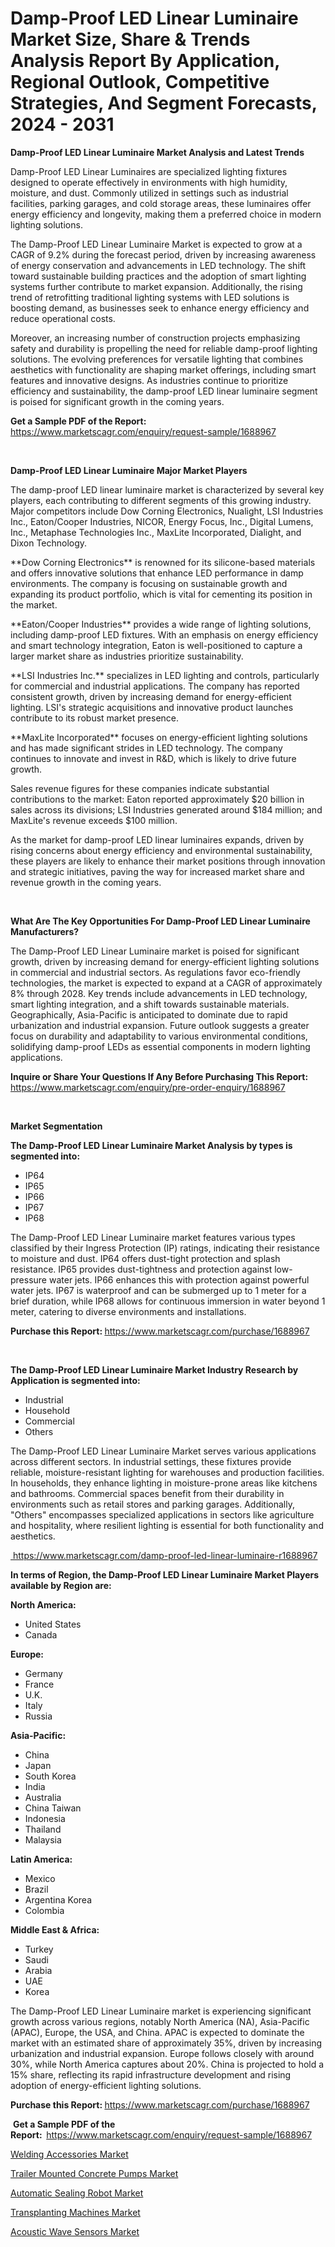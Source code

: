 <p><h1>Damp-Proof LED Linear Luminaire Market Size, Share & Trends Analysis Report By Application, Regional Outlook, Competitive Strategies, And Segment Forecasts, 2024 - 2031</h1></p><p><strong>Damp-Proof LED Linear Luminaire Market Analysis and Latest Trends</strong></p>
<p><p>Damp-Proof LED Linear Luminaires are specialized lighting fixtures designed to operate effectively in environments with high humidity, moisture, and dust. Commonly utilized in settings such as industrial facilities, parking garages, and cold storage areas, these luminaires offer energy efficiency and longevity, making them a preferred choice in modern lighting solutions.</p><p>The Damp-Proof LED Linear Luminaire Market is expected to grow at a CAGR of 9.2% during the forecast period, driven by increasing awareness of energy conservation and advancements in LED technology. The shift toward sustainable building practices and the adoption of smart lighting systems further contribute to market expansion. Additionally, the rising trend of retrofitting traditional lighting systems with LED solutions is boosting demand, as businesses seek to enhance energy efficiency and reduce operational costs.</p><p>Moreover, an increasing number of construction projects emphasizing safety and durability is propelling the need for reliable damp-proof lighting solutions. The evolving preferences for versatile lighting that combines aesthetics with functionality are shaping market offerings, including smart features and innovative designs. As industries continue to prioritize efficiency and sustainability, the damp-proof LED linear luminaire segment is poised for significant growth in the coming years.</p></p>
<p><strong>Get a Sample PDF of the Report:&nbsp;</strong> <a href="https://www.marketscagr.com/enquiry/request-sample/1688967?utm_campaign=1529&utm_medium=2&utm_source=Github&utm_content=ia&utm_term=19102024&utm_id=damp-proof-led-linear-luminaire">https://www.marketscagr.com/enquiry/request-sample/1688967</a></p>
<p>&nbsp;</p>
<p><strong>Damp-Proof LED Linear Luminaire Major Market Players</strong></p>
<p><p>The damp-proof LED linear luminaire market is characterized by several key players, each contributing to different segments of this growing industry. Major competitors include Dow Corning Electronics, Nualight, LSI Industries Inc., Eaton/Cooper Industries, NICOR, Energy Focus, Inc., Digital Lumens, Inc., Metaphase Technologies Inc., MaxLite Incorporated, Dialight, and Dixon Technology.</p><p>**Dow Corning Electronics** is renowned for its silicone-based materials and offers innovative solutions that enhance LED performance in damp environments. The company is focusing on sustainable growth and expanding its product portfolio, which is vital for cementing its position in the market.</p><p>**Eaton/Cooper Industries** provides a wide range of lighting solutions, including damp-proof LED fixtures. With an emphasis on energy efficiency and smart technology integration, Eaton is well-positioned to capture a larger market share as industries prioritize sustainability.</p><p>**LSI Industries Inc.** specializes in LED lighting and controls, particularly for commercial and industrial applications. The company has reported consistent growth, driven by increasing demand for energy-efficient lighting. LSI's strategic acquisitions and innovative product launches contribute to its robust market presence.</p><p>**MaxLite Incorporated** focuses on energy-efficient lighting solutions and has made significant strides in LED technology. The company continues to innovate and invest in R&D, which is likely to drive future growth.</p><p>Sales revenue figures for these companies indicate substantial contributions to the market: Eaton reported approximately $20 billion in sales across its divisions; LSI Industries generated around $184 million; and MaxLite's revenue exceeds $100 million. </p><p>As the market for damp-proof LED linear luminaires expands, driven by rising concerns about energy efficiency and environmental sustainability, these players are likely to enhance their market positions through innovation and strategic initiatives, paving the way for increased market share and revenue growth in the coming years.</p></p>
<p>&nbsp;</p>
<p><strong>What Are The Key Opportunities For Damp-Proof LED Linear Luminaire Manufacturers?</strong></p>
<p><p>The Damp-Proof LED Linear Luminaire market is poised for significant growth, driven by increasing demand for energy-efficient lighting solutions in commercial and industrial sectors. As regulations favor eco-friendly technologies, the market is expected to expand at a CAGR of approximately 8% through 2028. Key trends include advancements in LED technology, smart lighting integration, and a shift towards sustainable materials. Geographically, Asia-Pacific is anticipated to dominate due to rapid urbanization and industrial expansion. Future outlook suggests a greater focus on durability and adaptability to various environmental conditions, solidifying damp-proof LEDs as essential components in modern lighting applications.</p></p>
<p><strong>Inquire or Share Your Questions If Any Before Purchasing This Report:</strong> <a href="https://www.marketscagr.com/enquiry/pre-order-enquiry/1688967?utm_campaign=1529&utm_medium=2&utm_source=Github&utm_content=ia&utm_term=19102024&utm_id=damp-proof-led-linear-luminaire">https://www.marketscagr.com/enquiry/pre-order-enquiry/1688967</a></p>
<p>&nbsp;</p>
<p><strong>Market Segmentation</strong></p>
<p><strong>The Damp-Proof LED Linear Luminaire Market Analysis by types is segmented into:</strong></p>
<p><ul><li>IP64</li><li>IP65</li><li>IP66</li><li>IP67</li><li>IP68</li></ul></p>
<p><p>The Damp-Proof LED Linear Luminaire market features various types classified by their Ingress Protection (IP) ratings, indicating their resistance to moisture and dust. IP64 offers dust-tight protection and splash resistance. IP65 provides dust-tightness and protection against low-pressure water jets. IP66 enhances this with protection against powerful water jets. IP67 is waterproof and can be submerged up to 1 meter for a brief duration, while IP68 allows for continuous immersion in water beyond 1 meter, catering to diverse environments and installations.</p></p>
<p><strong>Purchase this Report:&nbsp;</strong><a href="https://www.marketscagr.com/purchase/1688967?utm_campaign=1529&utm_medium=2&utm_source=Github&utm_content=ia&utm_term=19102024&utm_id=damp-proof-led-linear-luminaire">https://www.marketscagr.com/purchase/1688967</a></p>
<p>&nbsp;</p>
<p><strong>The Damp-Proof LED Linear Luminaire Market Industry Research by Application is segmented into:</strong></p>
<p><ul><li>Industrial</li><li>Household</li><li>Commercial</li><li>Others</li></ul></p>
<p><p>The Damp-Proof LED Linear Luminaire Market serves various applications across different sectors. In industrial settings, these fixtures provide reliable, moisture-resistant lighting for warehouses and production facilities. In households, they enhance lighting in moisture-prone areas like kitchens and bathrooms. Commercial spaces benefit from their durability in environments such as retail stores and parking garages. Additionally, "Others" encompasses specialized applications in sectors like agriculture and hospitality, where resilient lighting is essential for both functionality and aesthetics.</p></p>
<p><a href="https://www.marketscagr.com/damp-proof-led-linear-luminaire-r1688967?utm_campaign=1529&utm_medium=2&utm_source=Github&utm_content=ia&utm_term=19102024&utm_id=damp-proof-led-linear-luminaire">&nbsp;https://www.marketscagr.com/damp-proof-led-linear-luminaire-r1688967</a></p>
<p><strong>In terms of Region, the Damp-Proof LED Linear Luminaire Market Players available by Region are:</strong></p>
<p>
    <p> <strong> North America: </strong>
        <ul>
            <li>United States</li>
            <li>Canada</li>
        </ul>
        </p> 
    <p> <strong> Europe: </strong>
        <ul>
            <li>Germany</li>
            <li>France</li>
            <li>U.K.</li>
            <li>Italy</li>
            <li>Russia</li>
        </ul>
        </p> 
    <p> <strong> Asia-Pacific: </strong>
        <ul>
            <li>China</li>
            <li>Japan</li>
            <li>South Korea</li>
            <li>India</li>
            <li>Australia</li>
            <li>China Taiwan</li>
            <li>Indonesia</li>
            <li>Thailand</li>
            <li>Malaysia</li>
        </ul>
        </p> 
    <p> <strong> Latin America: </strong>
        <ul>
            <li>Mexico</li>
            <li>Brazil</li>
            <li>Argentina Korea</li>
            <li>Colombia</li>
        </ul>
        </p> 
    <p> <strong> Middle East & Africa: </strong>
        <ul>
            <li>Turkey</li>
            <li>Saudi</li>
            <li>Arabia</li>
            <li>UAE</li>
            <li>Korea</li>
        </ul>
    </p>
    </p>
<p><p>The Damp-Proof LED Linear Luminaire market is experiencing significant growth across various regions, notably North America (NA), Asia-Pacific (APAC), Europe, the USA, and China. APAC is expected to dominate the market with an estimated share of approximately 35%, driven by increasing urbanization and industrial expansion. Europe follows closely with around 30%, while North America captures about 20%. China is projected to hold a 15% share, reflecting its rapid infrastructure development and rising adoption of energy-efficient lighting solutions.</p></p>
<p><strong>Purchase this Report: </strong><a href="https://www.marketscagr.com/purchase/1688967?utm_campaign=1529&utm_medium=2&utm_source=Github&utm_content=ia&utm_term=19102024&utm_id=damp-proof-led-linear-luminaire">https://www.marketscagr.com/purchase/1688967</a></p>
<p>&nbsp;<strong>Get a Sample PDF of the Report:&nbsp;&nbsp;</strong><a href="https://www.marketscagr.com/enquiry/request-sample/1688967?utm_campaign=1529&utm_medium=2&utm_source=Github&utm_content=ia&utm_term=19102024&utm_id=damp-proof-led-linear-luminaire">https://www.marketscagr.com/enquiry/request-sample/1688967</a></p>
<p><strong></strong></p>
<p><p><a href="https://issuu.com/reportprime-2/docs/welding-accessories-market-size-203_89823fb299187c?utm_campaign=1529&utm_medium=2&utm_source=Github&utm_content=ia&utm_term=19102024&utm_id=damp-proof-led-linear-luminaire">Welding Accessories Market</a></p><p><a href="https://www.linkedin.com/pulse/global-trailer-mounted-concrete-pumps-market-share-growth-km73f?utm_campaign=1529&utm_medium=2&utm_source=Github&utm_content=ia&utm_term=19102024&utm_id=damp-proof-led-linear-luminaire">Trailer Mounted Concrete Pumps Market</a></p><p><a href="https://issuu.com/reportprime-2/docs/automatic-sealing-robot-market-size_810697c4505494?utm_campaign=1529&utm_medium=2&utm_source=Github&utm_content=ia&utm_term=19102024&utm_id=damp-proof-led-linear-luminaire">Automatic Sealing Robot Market</a></p><p><a href="https://www.linkedin.com/pulse/navigating-global-transplanting-machines-market-from-trends-0pg4f?utm_campaign=1529&utm_medium=2&utm_source=Github&utm_content=ia&utm_term=19102024&utm_id=damp-proof-led-linear-luminaire">Transplanting Machines Market</a></p><p><a href="https://www.linkedin.com/pulse/exploring-acoustic-wave-sensors-market-dynamics-revenue-tstef?utm_campaign=1529&utm_medium=2&utm_source=Github&utm_content=ia&utm_term=19102024&utm_id=damp-proof-led-linear-luminaire">Acoustic Wave Sensors Market</a></p></p>